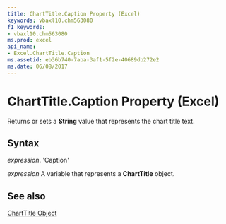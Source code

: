 ```yaml
---
title: ChartTitle.Caption Property (Excel)
keywords: vbaxl10.chm563080
f1_keywords:
- vbaxl10.chm563080
ms.prod: excel
api_name:
- Excel.ChartTitle.Caption
ms.assetid: eb36b740-7aba-3af1-5f2e-40689db272e2
ms.date: 06/08/2017
---
```



# ChartTitle.Caption Property (Excel)

Returns or sets a  **String** value that represents the chart title text.


## Syntax

 _expression_. 'Caption'

 _expression_ A variable that represents a **ChartTitle** object.


## See also


[ChartTitle Object](Excel.ChartTitle(objec).md)

